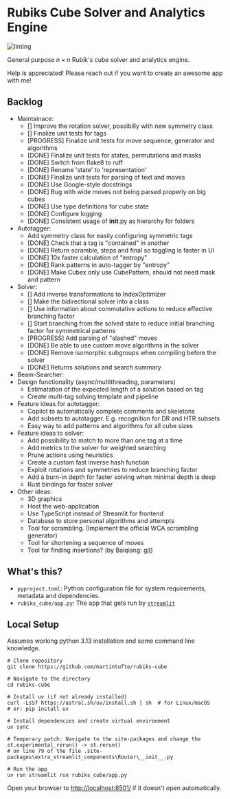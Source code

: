 # Rubiks Cube Solver and Analytics Engine

![linting](https://github.com/martintufte/rubiks-cube/actions/workflows/pre-commit.yml/badge.svg)

General purpose $n \times n$ Rubik's cube solver and analytics engine.

Help is appreciated! Please reach out if you want to create an awesome app with me!

## Backlog

* Maintainace:
  * [] Improve the rotation solver, possibilly with new symmetry class
  * [] Finalize unit tests for tags
  * [PROGRESS] Finalize unit tests for move sequence, generator and algorithms
  * [DONE] Finalize unit tests for states, permutations and masks
  * [DONE] Switch from flake8 to ruff
  * [DONE] Rename 'state' to 'representation'
  * [DONE] Finalize unit tests for parsing of text and moves
  * [DONE] Use Google-style docstrings
  * [DONE] Bug with wide moves not being parsed properly on big cubes
  * [DONE] Use type definitions for cube state
  * [DONE] Configure logging
  * [DONE] Consistent usage of __init__.py as hierarchy for folders
* Autotagger:
  * Add symmetry class for easily configuring symmetric tags
  * [DONE] Check that a tag is "contained" in another
  * [DONE] Return scramble, steps and final so toggling is faster in UI
  * [DONE] 10x faster calculation of "entropy"
  * [DONE] Rank patterns in auto-tagger by "entropy"
  * [DONE] Make Cubex only use CubePattern, should not need mask and pattern
* Solver:
  * [] Add inverse transformations to IndexOptimizer
  * [] Make the bidirectional solver into a class
  * [] Use information about commutative actions to reduce effective branching factor
  * [] Start branching from the solved state to reduce initial branching factor for symmetrical patterns
  * [PROGRESS] Add parsing of "slashed" moves
  * [DONE] Be able to use custom move algorithms in the solver
  * [DONE] Remove isomorphic subgroups when compiling before the solver
  * [DONE] Returns solutions and search summary
* Beam-Searcher:
* Design functionality (async/multithreading, parameters)
  * Estimatation of the expected length of a solution based on tag
  * Create multi-tag solving template and pipeline
* Feature ideas for autotagger:
  * Copilot to automatically complete comments and skeletons
  * Add subsets to autotagger. E.g. recognition for DR and HTR subsets
  * Easy way to add patterns and algorithms for all cube sizes
* Feature ideas to solver:
  * Add possibility to match to more than one tag at a time
  * Add metrics to the solver for weighted searching
  * Prune actions using heuristics
  * Create a custom fast inverse hash function
  * Exploit rotations and symmetries to reduce branching factor
  * Add a burn-in depth for faster solving when minimal depth is deep
  * Rust bindings for faster solver
* Other ideas:
  * 3D graphics
  * Host the web-application
  * Use TypeScript instead of Streamlit for frontend
  * Database to store personal algorithms and attempts
  * Tool for scrambling. (Implement the official WCA scrambling generator)
  * Tool for shortening a sequence of moves
  * Tool for finding insertions? (by Baiqiang: [git](https://github.com/Baiqiang/333.fm))

## What's this?

* `pyproject.toml`: Python configuration file for system requirements, metadata and dependencies.
* `rubiks_cube/app.py`: The app that gets run by [`streamlit`](https://docs.streamlit.io/)

## Local Setup

Assumes working python 3.13 installation and some command line knowledge.

```shell
# Clone repository
git clone https://github.com/martintufte/rubiks-cube

# Navigate to the directory
cd rubiks-cube

# Install uv (if not already installed)
curl -LsSf https://astral.sh/uv/install.sh | sh  # for Linux/macOS
# or: pip install uv

# Install dependencies and create virtual environment
uv sync

# Temporary patch: Navigate to the site-packages and change the st.experimental_rerun() -> st.rerun()
# on line 79 of the file .site-packages\extra_streamlit_components\Router\__init__.py

# Run the app
uv run streamlit run rubiks_cube/app.py
```

Open your browser to [http://localhost:8501/](http://localhost:8501/) if it doesn't open automatically.
